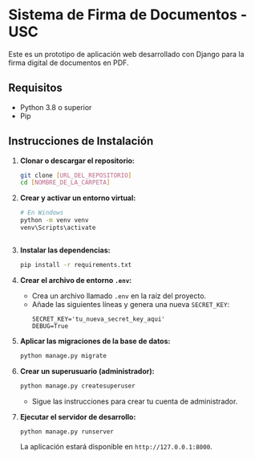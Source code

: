 # Sistema de Firma de Documentos - USC

Este es un prototipo de aplicación web desarrollado con Django para la firma digital de documentos en PDF.

## Requisitos

* Python 3.8 o superior
* Pip

## Instrucciones de Instalación

1.  **Clonar o descargar el repositorio:**
    ```bash
    git clone [URL_DEL_REPOSITORIO]
    cd [NOMBRE_DE_LA_CARPETA]
    ```

2.  **Crear y activar un entorno virtual:**
    ```bash
    # En Windows
    python -m venv venv
    venv\Scripts\activate



3.  **Instalar las dependencias:**
    ```bash
    pip install -r requirements.txt
    ```

4.  **Crear el archivo de entorno `.env`:**
    * Crea un archivo llamado `.env` en la raíz del proyecto.
    * Añade las siguientes líneas y genera una nueva `SECRET_KEY`:
        ```
        SECRET_KEY='tu_nueva_secret_key_aqui'
        DEBUG=True
        ```

5.  **Aplicar las migraciones de la base de datos:**
    ```bash
    python manage.py migrate
    ```

6.  **Crear un superusuario (administrador):**
    ```bash
    python manage.py createsuperuser
    ```
    * Sigue las instrucciones para crear tu cuenta de administrador.

7.  **Ejecutar el servidor de desarrollo:**
    ```bash
    python manage.py runserver
    ```
    La aplicación estará disponible en `http://127.0.0.1:8000`.

    